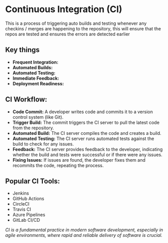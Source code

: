 # Continuous Integration (CI)

This is a process of triggering auto builds and testing whenever any checkins / merges are happening to the repository, this will ensure that the repos are tested and ensures the errors are detected earlier

## Key things

- **Frequent Integration:**
- **Automated Builds:**
- **Automated Testing:**
- **Immediate Feedback:**
- **Deployment Readiness:** 

## **CI Workflow:**

- **Code Commit:** A developer writes code and commits it to a version control system (like Git).
- **Trigger Build:** The commit triggers the CI server to pull the latest code from the repository.
- **Automated Build:** The CI server compiles the code and creates a build.
- **Automated Testing:** The CI server runs automated tests against the build to check for any issues.
- **Feedback:** The CI server provides feedback to the developer, indicating whether the build and tests were successful or if there were any issues.
- **Fixing Issues:** If issues are found, the developer fixes them and recommits the code, repeating the process.

## Popular CI Tools:

- Jenkins
- GitHub Actions
- CircleCI
- Travis CI
- Azure Pipelines
- GitLab CI/CD

_CI is a fundamental practice in modern software development, especially in agile environments, where rapid and reliable delivery of software is crucial._